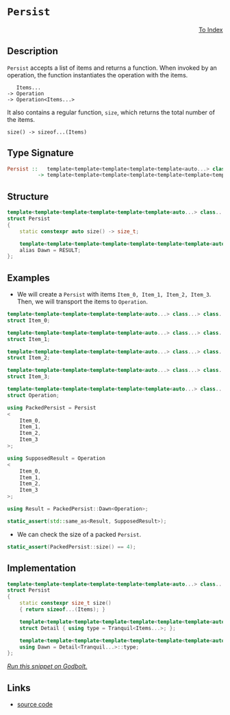 <!-- Copyright 2024 Feng Mofan
SPDX-License-Identifier: Apache-2.0 -->

# `Persist`

<p style='text-align: right;'><a href="../../index.md#transportations">To Index</a></p>

## Description

`Persist` accepts a list of items and returns a function.
When invoked by an operation, the function instantiates the operation with the items.

<pre><code>   Items...
-> Operation
-> Operation&lt;Items...&gt;</code></pre>

It also contains a regular function, `size`, which returns the total number of the items.

<pre><code>size() -> sizeof...(Items)</code></pre>

## Type Signature

```Haskell
Persist ::   template<template<template<template<template<auto...> class...> class...> class...> class...> class...
          -> template<template<template<template<template<template<template<auto...> class...> class...> class...> class...> class...> class...>
```

## Structure

```C++
template<template<template<template<template<template<auto...> class...> class...> class...> class...> class...>
struct Persist
{
    static constexpr auto size() -> size_t;

    template<template<template<template<template<template<template<auto...> class...> class...> class...> class...> class...> class>
    alias Dawn = RESULT;
};
```

## Examples

- We will create a `Persist` with items `Item_0, Item_1, Item_2, Item_3`.
Then, we will transport the items to `Operation`.

```C++
template<template<template<template<template<auto...> class...> class...> class...> class...>
struct Item_0;

template<template<template<template<template<auto...> class...> class...> class...> class...>
struct Item_1;

template<template<template<template<template<auto...> class...> class...> class...> class...>
struct Item_2;

template<template<template<template<template<auto...> class...> class...> class...> class...>
struct Item_3;

template<template<template<template<template<template<auto...> class...> class...> class...> class...> class...>
struct Operation;

using PackedPersist = Persist
<
    Item_0, 
    Item_1, 
    Item_2, 
    Item_3
>;

using SupposedResult = Operation
<
    Item_0, 
    Item_1, 
    Item_2, 
    Item_3
>;

using Result = PackedPersist::Dawn<Operation>;

static_assert(std::same_as<Result, SupposedResult>);
```

- We can check the size of a packed `Persist`.

```C++
static_assert(PackedPersist::size() == 4);
```

## Implementation

```C++
template<template<template<template<template<template<auto...> class...> class...> class...> class...> class...Items>
struct Persist
{
    static constexpr size_t size()
    { return sizeof...(Items); }

    template<template<template<template<template<template<template<auto...> class...> class...> class...> class...> class...> class Tranquil>
    struct Detail { using type = Tranquil<Items...>; };

    template<template<template<template<template<template<template<auto...> class...> class...> class...> class...> class...> class...Tranquil>
    using Dawn = Detail<Tranquil...>::type;
};
```

[*Run this snippet on Godbolt.*](https://godbolt.org/#z:OYLghAFBqd5QCxAYwPYBMCmBRdBLAF1QCcAaPECAMzwBtMA7AQwFtMQByARg9KtQYEAysib0QXACx8BBAKoBnTAAUAHpwAMvAFYTStJg1DIApACYAQuYukl9ZATwDKjdAGFUtAK4sGISQDMpK4AMngMmAByPgBGmMQgAGxcpAAOqAqETgwe3r7%2BQemZjgJhEdEscQnJtpj2JQxCBEzEBLk%2BfoG19dlNLQRlUbHxSSkKza3t%2BV3j/YMVVaMAlLaoXsTI7BzmAeHI3lgA1CYBbsjj6FhUJ9gmGgCCd/cEmCypBi8nbi9vH5hfP3eTE%2Bp0BfwBryBIO%2BkPBpyYXiIADoUTdDvsmAoFCikWiMVicXiDATUQFsOjidjSeT8VSkQBJH4KG5PcbELwOQ7KeKZcZPEwAdisD0OosOs0cyHRAnGmFUqWI4rwAC9MAB9AhK1UQJZPMXHIWHYiYAjrBhazCoKg4iCM14KXUBCwGgAi/JFYrBwP%2BoNh3ohv39vsD0K9ob94ZDPrcCOR1IpmLpRMThLJCZJuLTtNTNMpOfTCkOABViIYAI5eOgsj2itkczUuk1MOgG51eTJGQ4EACeqUwxwCLuLpYYFarpztLCTZJOzsFbqd7vu%2BrD0dXAaha4jW6jG7hMN38MRqHz2fjZ8zuZT57zN%2Bvl4LOJL5crtGry7F7fCwEOLqYAHdzROIdG2acc3GfUdXxzEAQB7PtZ35AUF2FR4HgAegAKmwnDcLw9CniwnDi2wIQiyEQ5cIIjC8Noqilx2PYDn7L40AYTZUgIZkZweJ512DTc9yDA9BIE/dYxPO8M2TaSs1vB8L3fOtOUnNUNEQ3iHn4kT920vTty%2BCTT3kmTpyvWTzLM1kCHZFSfjVLgNLQ54DLE4T9MPHThKMqSzMfXzjPvJSbPrQ5VLMJy%2BNcrzI1EmKdzinyFJMuSgtSiz/MvazbM1VSAkirToo8uLit06KktMwKMsU9K/Jq24HmUzUAHk%2B1LBoCvuIjsMOAAxPBiHGQ5sFUVh3n7ejNPuL9O2UJhkAAa0wdBuUGvAhuArkeXWgh%2BVOPUxVUjRSGOGswvslJTo/UVwpOg6bvs/LeJnRcppmn8hC8VIimWgAlTAFC8WhNU21r4mBbI9rce7zteNS7rO1TLph26rv1PK9tuV7nPew5/sB4GByHObFuW1beQIWC/0Ar4wfayGXtQ6yIeQNVE3iAgIAuWCFFYdVMS%2BfGgYIE7Pu%2BjI/oB4WbkdJmaOIoRMDY9BhtG34Jpw6jnIlPBWfZ1oIBJpaVu28YeZVTAdSJzbJFlp4OBWWhOAAVl4PwOC0UhUE4aHLGscU1g2FizACHhSEpj2HZWBaQGdjQkTMMwAE4AA4NCT52U8SAJJDMAVJESfROEkXgWAkDRjvdz3vY4XgFBAY6I60FY4FgGBEBANYCFSRFyEoNA3joeJIj5zhVCzgBaRJJEOYBkClKQE94ZbCBIPB0D0fhBBEMR2CkGRBEUFR1Ej0hdBSf9S1STgeEdl23c0Xga%2BaxEe81K1DnHxIp5nueF8kBOhwIAeEHvQRUOwuBLF4E3B2pAIBIAHqkIeZAKAQEQcgkAwApBmD4HQF4g1KAxEfqQGI4QWjdhvrwUhzBiDdmajEbQSsI5hwHmwQQzUGC0AoafLAMQvDABjLQWg9duC8CwCwQwwBxA8IGkwvAAA3AGxC5RK0RFsMO4QXhO1PrQPAMRSy0I8FgYhNk8Bl1EaQRRxAYgS0bBIowuijCPxWFQAwwAFAADU8CYH/GDd2Yct7CFEOIfegSj5qGIeffQkiUDWGsPoPR9dIArFQJxbIIiJ4XGAqYP2lgzDVyscQdeSjkndDkc4CArgph%2BBSKEcIQxKgjBSEULIAhql6BaQ0eYwwEhjDqOUxoEw2ieA6HoOwAy%2BitG6Y03ptghntLGEM6ZixIGrHWJsCQd8OCu1IFXJ%2BnBP6T2nrPeehxF5mCAbgVe4CQ6QOgc4lYCBMBMCwAkHUpAY6BCREnAI%2BcNC5wLhXZ2iQk5Fw4CXUgZdQ5ImSIkFOqcuCJGdpILgzsfmFz2V7TgdcG7h2cXA9u8DO6v17qg9BYCR5sE4C0Fg8iBQTyYAmTsXAk5Ii4EiT2K8iBFI3ikQJO8QnSDCUoCJp9dA4Mvkwa%2Boitk7Mxc/El78qCHBpXShlTKfwsrZRyoBICkFgOOCHMwUC8WRxbgg1AoD4h9zQZa/VIxVX0oxEYFlXBjo0GBjyQhxDqHkMoSQshtD6GMIcP61hjACAcK4cQ3h/DBHCP9eIyR0jPb4GNA4BRSjT4qOQGo/1mi6jEN0fo8hRitie1MeYsOVibFKDscm78%2BLXFMHcV4nxfj/X8uCXvIVshwkn09uK6JTiclWEsAkmIST3mpIaBkrJg5R3WHyU/QpxSp0rHGRmipVSRn5FqQwdAyymlpAyK0nIu6aknuKNkI9szN0NEmcMvIl7729CWfUhYx7ZiTAvWM995QembLWUHID2i5XEJriq4gtL6WMudZq1l7KNCXPwNyw1ocTUwKWI855rzKBbIhVC1l/yBRooFAKHOZgC4ot2RB7FthcVYYJfAIlXc342vJcPUeHAaXHKnPIqU8itV/HGMvVDa9eUHyCbvCQvbD4ioHToEAQRJXStvmC8Dp8FXd0RIcD%2BvGZ78cE8J70Q1gF2uQehgImH8VEs4yg/uFmwEgAE99NUQmk5qhEwQNm0Hp64M9QQiARDT6%2Btof6sLdCGFMLDZathkbOHcNTZgPhAixAJosUmhx5axGyIzYokRnLVCqJePmwQhadF6IMd2MtJiilVt4DW2xrwG1OLNXwNxnjvG%2BL7P43gXaZOhL7QpyJynh3GDieO4t66vZpJlJwdC3NF15IKfEHlJT3mvu3QehZwQD23o6aehou3Ok3o/YBvpPQBCPt21twZcxzszL/f0W7/6GkrI3YHDZqywMPy0wcgzhwjOHA80ibzKHrnobuaa5uOGXkjHedowjIBk5IgCAEZ2ccUUV3RwKOFtH/u1wY43B5Hz/CsvIxoFl/yuABCRQKMwyKwUBD%2B9XejWGtlmFZ/sonHPLHbWcJIIAA%3D%3D)

## Links

- [source code](../../../conceptrodon/persist.hpp)
